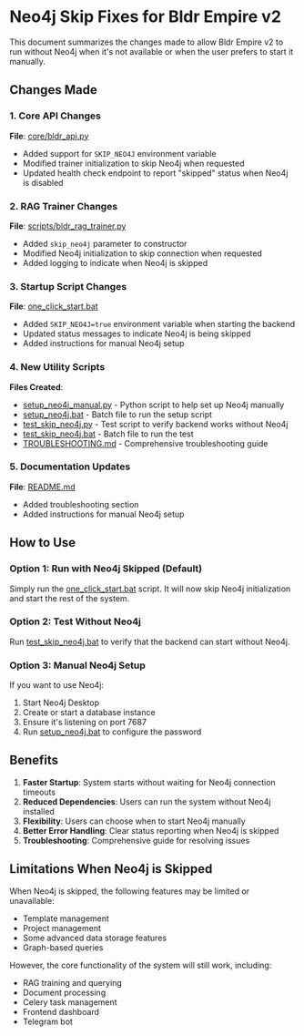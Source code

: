 # Neo4j Skip Fixes for Bldr Empire v2

This document summarizes the changes made to allow Bldr Empire v2 to run without Neo4j when it's not available or when the user prefers to start it manually.

## Changes Made

### 1. Core API Changes

**File**: [core/bldr_api.py](file:///c:/Bldr/core/bldr_api.py)

- Added support for `SKIP_NEO4J` environment variable
- Modified trainer initialization to skip Neo4j when requested
- Updated health check endpoint to report "skipped" status when Neo4j is disabled

### 2. RAG Trainer Changes

**File**: [scripts/bldr_rag_trainer.py](file:///c:/Bldr/scripts/bldr_rag_trainer.py)

- Added `skip_neo4j` parameter to constructor
- Modified Neo4j initialization to skip connection when requested
- Added logging to indicate when Neo4j is skipped

### 3. Startup Script Changes

**File**: [one_click_start.bat](file:///c:/Bldr/one_click_start.bat)

- Added `SKIP_NEO4J=true` environment variable when starting the backend
- Updated status messages to indicate Neo4j is being skipped
- Added instructions for manual Neo4j setup

### 4. New Utility Scripts

**Files Created**:
- [setup_neo4j_manual.py](file:///c:/Bldr/setup_neo4j_manual.py) - Python script to help set up Neo4j manually
- [setup_neo4j.bat](file:///c:/Bldr/setup_neo4j.bat) - Batch file to run the setup script
- [test_skip_neo4j.py](file:///c:/Bldr/test_skip_neo4j.py) - Test script to verify backend works without Neo4j
- [test_skip_neo4j.bat](file:///c:/Bldr/test_skip_neo4j.bat) - Batch file to run the test
- [TROUBLESHOOTING.md](file:///c:/Bldr/TROUBLESHOOTING.md) - Comprehensive troubleshooting guide

### 5. Documentation Updates

**File**: [README.md](file:///c:/Bldr/README.md)

- Added troubleshooting section
- Added instructions for manual Neo4j setup

## How to Use

### Option 1: Run with Neo4j Skipped (Default)

Simply run the [one_click_start.bat](file:///c:/Bldr/one_click_start.bat) script. It will now skip Neo4j initialization and start the rest of the system.

### Option 2: Test Without Neo4j

Run [test_skip_neo4j.bat](file:///c:/Bldr/test_skip_neo4j.bat) to verify that the backend can start without Neo4j.

### Option 3: Manual Neo4j Setup

If you want to use Neo4j:

1. Start Neo4j Desktop
2. Create or start a database instance
3. Ensure it's listening on port 7687
4. Run [setup_neo4j.bat](file:///c:/Bldr/setup_neo4j.bat) to configure the password

## Benefits

1. **Faster Startup**: System starts without waiting for Neo4j connection timeouts
2. **Reduced Dependencies**: Users can run the system without Neo4j installed
3. **Flexibility**: Users can choose when to start Neo4j manually
4. **Better Error Handling**: Clear status reporting when Neo4j is skipped
5. **Troubleshooting**: Comprehensive guide for resolving issues

## Limitations When Neo4j is Skipped

When Neo4j is skipped, the following features may be limited or unavailable:
- Template management
- Project management
- Some advanced data storage features
- Graph-based queries

However, the core functionality of the system will still work, including:
- RAG training and querying
- Document processing
- Celery task management
- Frontend dashboard
- Telegram bot